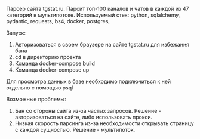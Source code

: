 Парсер сайта tgstat.ru. Парсит топ-100 каналов и чатов в каждой из 47 категорий в мультипотоке.
Используемый стек: python, sqlalchemy, pydantic, requests, bs4, docker, postgres,


Запуск:
1. Авторизоваться в своем браузере на сайте tgstat.ru для избежания бана
2. cd в директорию проекта
3. Команда docker-compose build
4. Команда docker-compose up

Для просмотра данных в базе необходимо подключиться к ней отдельно с помощью psql

Возможные проблемы: 
1. Бан со стороны сайта из-за частых запросов. Решение - авторизоваться на сайте, либо использовать прокси.
2. Низкая скорость парсинга из-за необходимости открывать страницу с каждой сущностью. Решение - мультипоток.